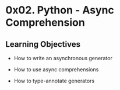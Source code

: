 # 0x02. Python - Async Comprehension

## Learning Objectives

- How to write an asynchronous generator
* How to use async comprehensions
- How to type-annotate generators